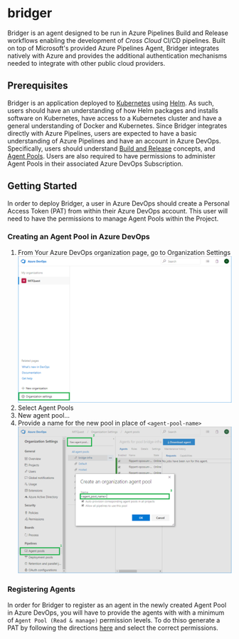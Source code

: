 # bridger
Bridger is an agent designed to be run in Azure Pipelines Build and Release workflows enabling
the development of _Cross Cloud_ CI/CD pipelines. Built on top of Microsoft's provided Azure
Pipelines Agent, Bridger integrates natively with Azure and provides the additional authentication
mechanisms needed to integrate with other public cloud providers.

## Prerequisites
Bridger is an application deployed to [Kubernetes](http://kubernetes.io) using [Helm](https://helm.sh).
As such, users should have an understanding of how Helm packages and installs software on Kubernetes,
have access to a Kubernetes cluster and have a general understanding of Docker and Kubernetes. Since
Bridger integrates directly with Azure Pipelines, users are expected to have a basic
understanding of Azure Pipelines and have an account in Azure DevOps. Specifically, users should understand
[Build and Release](https://docs.microsoft.com/en-us/azure/devops/pipelines/agents/agents)
concepts, and [Agent Pools](https://docs.microsoft.com/en-us/azure/devops/pipelines/agents/pools-queues).
Users are also required to have permissions to administer Agent Pools in their associated Azure DevOps
Subscription.

## Getting Started
In order to deploy Bridger, a user in Azure DevOps should create a Personal Access Token (PAT)
from within their Azure DevOps account. This user will need to have the permissions to manage
Agent Pools within the Project.

### Creating an Agent Pool in Azure DevOps
1. From Your Azure DevOps organization page, go to Organization Settings  
![Organization Settings](./docs/_static/org_settings.png)
1. Select Agent Pools
1. New agent pool...
1. Provide a name for the new pool in place of `<agent-pool-name>`  
![Creating a new Agent Pool in Azure DevOps](./docs/_static/create_agent_pool.png)

### Registering Agents
In order for Bridger to register as an agent in the newly created Agent Pool in Azure DevOps, you will
have to provide the agents with with a minimum of `Agent Pool (Read & manage)` permission levels. To do
thiso generate a PAT by following the directions
[here](https://docs.microsoft.com/en-us/azure/devops/organizations/accounts/use-personal-access-tokens-to-authenticate?view=azure-devops#create-personal-access-tokens-to-authenticate-access)
and select the correct permissions.
